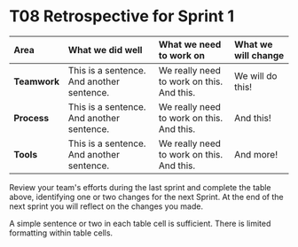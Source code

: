 # T08 Retrospective for Sprint 1

Area | What we did well | What we need to work on | What we will change
:--- | :------- | :--------- | :---------------------
**Teamwork** | This is a sentence.  And another sentence. | We really need to work on this.  And this. | We will do this!
**Process** | This is a sentence.  And another sentence. | We really need to work on this.  And this. | And this!
**Tools** | This is a sentence.  And another sentence. | We really need to work on this.  And this. | And more!

Review your team's efforts during the last sprint and complete the table above, identifying one or two changes for the next Sprint.  At the end of the next sprint you will reflect on the changes you made.  

A simple sentence or two in each table cell is sufficient.  There is limited formatting within table cells.
